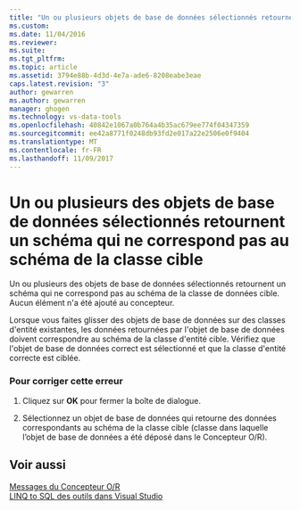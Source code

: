 ```yaml
---
title: "Un ou plusieurs objets de base de données sélectionnés retournent un schéma qui ne correspond pas au schéma de la classe cible | Documents Microsoft"
ms.custom: 
ms.date: 11/04/2016
ms.reviewer: 
ms.suite: 
ms.tgt_pltfrm: 
ms.topic: article
ms.assetid: 3794e88b-4d3d-4e7a-ade6-8208eabe3eae
caps.latest.revision: "3"
author: gewarren
ms.author: gewarren
manager: ghogen
ms.technology: vs-data-tools
ms.openlocfilehash: 40842e1067a0b764a4b35ac679ee774f04347359
ms.sourcegitcommit: ee42a8771f0248db93fd2e017a22e2506e0f9404
ms.translationtype: MT
ms.contentlocale: fr-FR
ms.lasthandoff: 11/09/2017
---
```

# <a name="one-or-more-selected-database-objects-return-a-schema-that-does-not-match-the-schema-of-the-target-class"></a>Un ou plusieurs des objets de base de données sélectionnés retournent un schéma qui ne correspond pas au schéma de la classe cible
Un ou plusieurs des objets de base de données sélectionnés retournent un schéma qui ne correspond pas au schéma de la classe de données cible. Aucun élément n'a été ajouté au concepteur.  
  
 Lorsque vous faites glisser des objets de base de données sur des classes d'entité existantes, les données retournées par l'objet de base de données doivent correspondre au schéma de la classe d'entité cible. Vérifiez que l'objet de base de données correct est sélectionné et que la classe d'entité correcte est ciblée.  
  
### <a name="to-correct-this-error"></a>Pour corriger cette erreur  
  
1.  Cliquez sur **OK** pour fermer la boîte de dialogue.  
  
2.  Sélectionnez un objet de base de données qui retourne des données correspondants au schéma de la classe cible (classe dans laquelle l’objet de base de données a été déposé dans le Concepteur O/R).  
  
## <a name="see-also"></a>Voir aussi
[Messages du Concepteur O/R](../data-tools/o-r-designer-messages.md)  
[LINQ to SQL des outils dans Visual Studio](../data-tools/linq-to-sql-tools-in-visual-studio2.md)